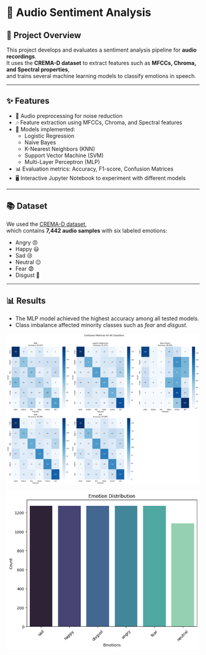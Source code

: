 # 🎵 Audio Sentiment Analysis

## 📌 Project Overview
This project develops and evaluates a sentiment analysis pipeline for **audio recordings**.  
It uses the **CREMA-D dataset** to extract features such as **MFCCs, Chroma, and Spectral properties**,  
and trains several machine learning models to classify emotions in speech.

---

## ✨ Features
- 🎤 Audio preprocessing for noise reduction
- 🎶 Feature extraction using MFCCs, Chroma, and Spectral features
- 🤖 Models implemented:
  - Logistic Regression
  - Naive Bayes
  - K-Nearest Neighbors (KNN)
  - Support Vector Machine (SVM)
  - Multi-Layer Perceptron (MLP)
- 📊 Evaluation metrics: Accuracy, F1-score, Confusion Matrices
- 🖥️ Interactive Jupyter Notebook to experiment with different models

---

## 📚 Dataset
We used the [CREMA-D dataset](https://www.kaggle.com/datasets/ejlok1/cremad),  
which contains **7,442 audio samples** with six labeled emotions:
- Angry 😠
- Happy 😃
- Sad 😢
- Neutral 😐
- Fear 😨
- Disgust 🤢


---
## 📊 Results
- The MLP model achieved the highest accuracy among all tested models.
- Class imbalance affected minority classes such as *fear* and *disgust*.

![Confusion Matrix](images/confusion_matrix.png)

![Training Graph](images/training_plot.png)



